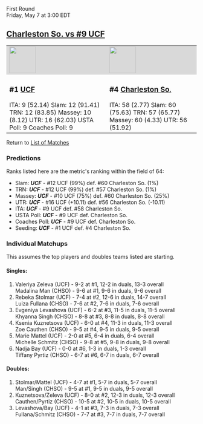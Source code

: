 First Round  
Friday, May 7 at 3:00 EDT
## [Charleston So. vs #9 UCF](https://www.ncaa.com/game/5833651) 

<table>  
<tr style="background-color: #d9d9d9 !important"><td><a href="../"><img src="https://www.ncaa.com/sites/default/files/images/logos/schools/u/ucf.70.png" width="70" height="70" /></a></td><td><a href="../"><img src="https://www.ncaa.com/sites/default/files/images/logos/schools/c/charleston-so.70.png" width="70" height="70" /></a></td></tr>
<tr><td>  

<h3>#1 <a href="../">UCF</a></h3>  
ITA: 9 (52.14)</li>  
Slam: 12 (91.41)</li>  
TRN: 12 (83.85)</li>  
Massey: 10 (8.12)</li>  
UTR: 16 (62.03)</li>  
USTA Poll: 9</li>  
Coaches Poll: 9</li>  

</td><td>  

<h3>#4 <a href="../">Charleston So.</a></h3>  
ITA: 58 (2.77)</li>  
Slam: 60 (75.63)</li>  
TRN: 57 (65.77)</li>  
Massey: 60 (4.33)</li>  
UTR: 56 (51.92)</li>  

</td></tr></table>  

Return to [List of Matches](../index.md)  

### Predictions  

Ranks listed here are the metric's ranking within the field of 64:  
- Slam: ***UCF*** - #12 UCF (99%) def. #60 Charleston So. (1%)  
- TRN: ***UCF*** - #12 UCF (99%) def. #57 Charleston So. (1%)  
- Massey: ***UCF*** - #10 UCF (75%) def. #60 Charleston So. (25%)  
- UTR: ***UCF*** - #16 UCF (+10.11) def. #56 Charleston So. (-10.11)  
- ITA: ***UCF*** - #9 UCF def. #58 Charleston So.  
- USTA Poll: ***UCF*** - #9 UCF def. Charleston So.  
- Coaches Poll: ***UCF*** - #9 UCF def. Charleston So.  
- Seeding: ***UCF*** - #1 UCF def. #4 Charleston So.  

### Individual Matchups  

This assumes the top players and doubles teams listed are starting.  

#### Singles:  
1. Valeriya Zeleva (UCF) - 9-2 at #1, 12-2 in duals, 13-3 overall  
   Madalina Man (CHSO) - 9-6 at #1, 9-6 in duals, 9-6 overall
2. Rebeka Stolmar (UCF) - 7-4 at #2, 12-6 in duals, 14-7 overall  
   Luiza Fullana (CHSO) - 7-6 at #2, 7-6 in duals, 7-6 overall
3. Evgeniya Levashova (UCF) - 6-2 at #3, 11-5 in duals, 11-5 overall  
   Khyanna Singh (CHSO) - 8-8 at #3, 8-8 in duals, 8-8 overall
4. Ksenia Kuznetsova (UCF) - 6-0 at #4, 11-3 in duals, 11-3 overall  
   Zoe Cauthen (CHSO) - 9-5 at #4, 9-5 in duals, 9-5 overall
5. Marie Mattel (UCF) - 2-0 at #5, 6-4 in duals, 6-4 overall  
   Michelle Schmitz (CHSO) - 9-8 at #5, 9-8 in duals, 9-8 overall
6. Nadja Bay (UCF) - 0-0 at #6, 1-3 in duals, 1-3 overall  
   Tiffany Pyrtiz (CHSO) - 6-7 at #6, 6-7 in duals, 6-7 overall

#### Doubles:  
1. Stolmar/Mattel (UCF) - 4-7 at #1, 5-7 in duals, 5-7 overall  
   Man/Singh (CHSO) - 9-5 at #1, 9-5 in duals, 9-5 overall
2. Kuznetsova/Zeleva (UCF) - 8-0 at #2, 12-3 in duals, 12-3 overall  
   Cauthen/Pyrtiz (CHSO) - 10-5 at #2, 10-5 in duals, 10-5 overall
3. Levashova/Bay (UCF) - 4-1 at #3, 7-3 in duals, 7-3 overall  
   Fullana/Schmitz (CHSO) - 7-7 at #3, 7-7 in duals, 7-7 overall
